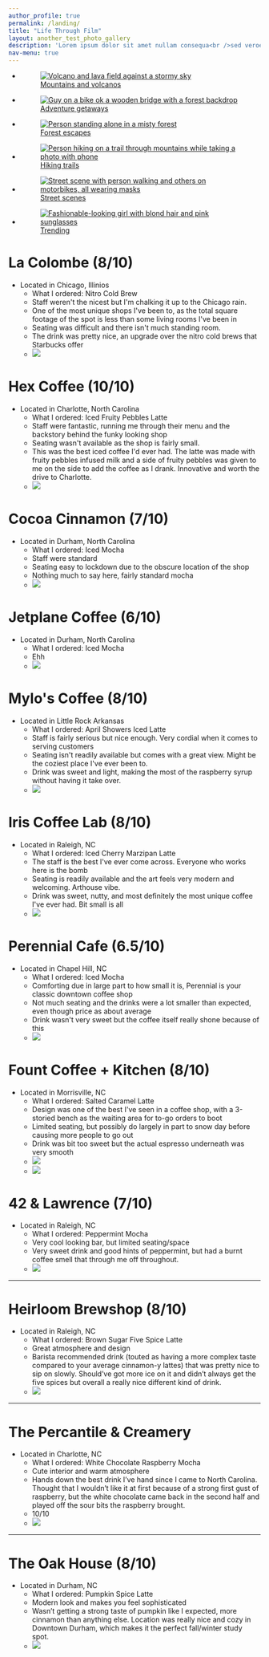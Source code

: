 ```yaml
---
author_profile: true
permalink: /landing/
title: "Life Through Film"
layout: another_test_photo_gallery
description: 'Lorem ipsum dolor sit amet nullam consequa<br />sed veroeros. tempus adipiscing nulla.'
nav-menu: true
---
```


<link rel="stylesheet" href="{{ '/assets/css/test_photo_gallery.css' | relative_url }}">

<ul>
	<li>
		<a href="">
			<figure>
				<img src='https://images.unsplash.com/photo-1631451095765-2c91616fc9e6?crop=entropy&cs=tinysrgb&fit=max&fm=jpg&ixid=MnwxNDU4OXwwfDF8cmFuZG9tfHx8fHx8fHx8MTYzNDA0OTI3Nw&ixlib=rb-1.2.1&q=80&w=400' alt='Volcano and lava field against a stormy sky'>
				<figcaption>Mountains and volcanos</figcaption>
			</figure>
		</a>
	</li>
	<li>
		<a href="">
			<figure>
				<img src='https://images.unsplash.com/photo-1633621533308-8760aefb5521?crop=entropy&cs=tinysrgb&fit=max&fm=jpg&ixid=MnwxNDU4OXwwfDF8cmFuZG9tfHx8fHx8fHx8MTYzNDA1MjAyMQ&ixlib=rb-1.2.1&q=80&w=400' alt='Guy on a bike ok a wooden bridge with a forest backdrop'>
				<figcaption>Adventure getaways</figcaption>
			</figure>
		</a>
	</li>
	<li>
		<a href="">
			<figure>
				<img src='https://images.unsplash.com/photo-1633635146842-12d386e64058?crop=entropy&cs=tinysrgb&fit=max&fm=jpg&ixid=MnwxNDU4OXwwfDF8cmFuZG9tfHx8fHx8fHx8MTYzNDA1MjA5OA&ixlib=rb-1.2.1&q=80&w=400' alt='Person standing alone in a misty forest'>
				<figcaption>Forest escapes</figcaption>
			</figure>
		</a>
	</li>
	<li>
		<a href="">
			<figure>
				<img src='https://images.unsplash.com/photo-1568444438385-ece31a33ce78?crop=entropy&cs=tinysrgb&fit=max&fm=jpg&ixid=MnwxNDU4OXwwfDF8cmFuZG9tfHx8fHx8fHx8MTYzNDA1MjA5OA&ixlib=rb-1.2.1&q=80&w=400' alt='Person hiking on a trail through mountains while taking a photo with phone'>
				<figcaption>Hiking trails</figcaption>
			</figure>
		</a>
	</li>
	<li>
		<a href="">
			<figure>
				<img src='https://images.unsplash.com/photo-1633515257379-5fda985bd57a?crop=entropy&cs=tinysrgb&fit=max&fm=jpg&ixid=MnwxNDU4OXwwfDF8cmFuZG9tfHx8fHx8fHx8MTYzNDA1MjA5OA&ixlib=rb-1.2.1&q=80&w=400' alt='Street scene with person walking and others on motorbikes, all wearing masks'>
				<figcaption>Street scenes</figcaption>
			</figure>
		</a>
	</li>
	<li>
		<a href="">
			<figure>
				<img src='https://images.unsplash.com/photo-1633209931146-260ce0d16e22?crop=entropy&cs=tinysrgb&fit=max&fm=jpg&ixid=MnwxNDU4OXwwfDF8cmFuZG9tfHx8fHx8fHx8MTYzNDA1MjA5OA&ixlib=rb-1.2.1&q=80&w=400' alt='Fashionable-looking girl with blond hair and pink sunglasses'>
				<figcaption>Trending</figcaption>
			</figure>
		</a>
	</li>
</ul>

La Colombe (8/10)
=====
* Located in Chicago, Illinios
  * What I ordered: Nitro Cold Brew
  * Staff weren't the nicest but I'm chalking it up to the Chicago rain. 
  * One of the most unique shops I've been to, as the total square footage of the spot is less than some living rooms I've been in
  * Seating was difficult and there isn't much standing room. 
  * The drink was pretty nice, an upgrade over the nitro cold brews that Starbucks offer
  * ![](/images/IMG_2868.jpg)
    
Hex Coffee (10/10)
=====
* Located in Charlotte, North Carolina
  * What I ordered: Iced Fruity Pebbles Latte
  * Staff were fantastic, running me through their menu and the backstory behind the funky looking shop
  * Seating wasn't available as the shop is fairly small. 
  * This was the best iced coffee I'd ever had. The latte was made with fruity pebbles infused milk and a side of fruity pebbles was given to me on the side to add the coffee as I drank. Innovative and worth the drive to Charlotte. 
  * ![](/images/IMG_2436.jpg)
 
Cocoa Cinnamon (7/10)
=====
* Located in Durham, North Carolina
  * What I ordered: Iced Mocha
  * Staff were standard
  * Seating easy to lockdown due to the obscure location of the shop
  * Nothing much to say here, fairly standard mocha
  * ![](/images/IMG_2614.jpg)

Jetplane Coffee (6/10)
=====
* Located in Durham, North Carolina
  * What I ordered: Iced Mocha
  * Ehh
  * ![](/images/IMG_2431.jpg)

Mylo's Coffee (8/10)
=====
* Located in Little Rock Arkansas
  * What I ordered: April Showers Iced Latte
  * Staff is fairly serious but nice enough. Very cordial when it comes to serving customers
  * Seating isn't readily available but comes with a great view. Might be the coziest place I've ever been to. 
  * Drink was sweet and light, making the most of the raspberry syrup without having it take over.
  * ![](/images/IMG_2397.jpg)


Iris Coffee Lab (8/10)
=====
* Located in Raleigh, NC
  * What I ordered: Iced Cherry Marzipan Latte
  * The staff is the best I've ever come across. Everyone who works here is the bomb
  * Seating is readily available and the art feels very modern and welcoming. Arthouse vibe.
  * Drink was sweet, nutty, and most definitely the most unique coffee I've ever had. Bit small is all
  * ![](/images/IMG_2247.jpg)


Perennial Cafe (6.5/10)
=====
* Located in Chapel Hill, NC
  * What I ordered: Iced Mocha
  * Comforting due in large part to how small it is, Perennial is your classic downtown coffee shop
  * Not much seating and the drinks were a lot smaller than expected, even though price as about average
  * Drink wasn't very sweet but the coffee itself really shone because of this
  * ![](/images/perennial.jpg)




Fount Coffee + Kitchen (8/10)
=====
* Located in Morrisville, NC
  * What I ordered: Salted Caramel Latte
  * Design was one of the best I've seen in a coffee shop, with a 3-storied bench as the waiting area for to-go orders to boot
  * Limited seating, but possibly do largely in part to snow day before causing more people to go out
  * Drink was bit too sweet but the actual espresso underneath was very smooth 
  * ![](/images/IMG_2217.jpg)
  * ![](/images/IMG_2215.jpg)



42 & Lawrence (7/10)
======
* Located in Raleigh, NC
  * What I ordered: Peppermint Mocha
  * Very cool looking bar, but limited seating/space
  * Very sweet drink and good hints of peppermint, but had a burnt coffee smell that through me off throughout. 
  * ![](/images/IMG_2205.jpeg)

---

Heirloom Brewshop (8/10)
======
* Located in Raleigh, NC
  * What I ordered: Brown Sugar Five Spice Latte
  * Great atmosphere and design
  * Barista recommended drink (touted as having a more complex taste compared to your average cinnamon-y lattes)  that was pretty nice to sip on slowly. Should’ve     got more ice on it and didn’t always get the five spices but overall a really nice different kind of drink.  
  * ![](/images/heirloom.jpeg)


---


The Percantile & Creamery
======
* Located in Charlotte, NC
  * What I ordered: White Chocolate Raspberry Mocha
  * Cute interior and warm atmosphere
  * Hands down the best drink I’ve hand since I came to North Carolina. Thought that I wouldn’t like it at first because of a strong first gust of raspberry, but the white chocolate came back in the second half and played off the sour bits the raspberry brought. 
  *  10/10
  *  ![](/images/perc.jpg)

---


The Oak House (8/10)
======
* Located in Durham, NC
  * What I ordered: Pumpkin Spice Latte
  * Modern look and makes you feel sophisticated
  * Wasn’t getting a strong taste of pumpkin like I expected, more cinnamon than anything else. Location was really nice and cozy in Downtown Durham, which makes it the perfect fall/winter study spot. 
  * ![](/images/oak.jpg)
